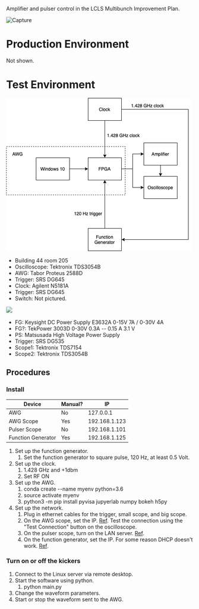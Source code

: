 Amplifier and pulser control in the LCLS Multibunch Improvement Plan.

![Capture](https://user-images.githubusercontent.com/89935000/141534359-73715a3d-bfac-4d9a-875f-b0daab74b26a.PNG)

# Production Environment

Not shown.

# Test Environment

![](test-diagram.png)

- Building 44 room 205
- Oscilloscope: Tektronix TDS3054B
- AWG: Tabor Proteus 2588D
- Trigger: SRS DG645
- Clock: Agilent N5181A
- Trigger: SRS DG645
- Switch: Not pictured.

![](https://user-images.githubusercontent.com/89935000/143211811-6b9165d9-7fbc-466b-b547-27252f304749.png)

- FG: Keysight DC Power Supply E3632A 0-15V 7A / 0-30V 4A
- FG?: TekPower 3003D 0-30V 0.3A -- 0.15 A 3.1 V
- PS: Matsusada High Voltage Power Supply
- Trigger: SRS DG535
- Scope1: Tektronix TDS7154
- Scope2: Tektronix TDS3054B

## Procedures

### Install

| Device             | Manual? | IP            |
|--------------------|---------|---------------|
| AWG                | No      | 127.0.0.1     |
| AWG Scope          | Yes     | 192.168.1.123 |
| Pulser Scope       | No      | 192.168.1.101 |
| Function Generator | Yes     | 192.168.1.125 |

1. Set up the function generator.
    1. Set the function generator to square pulse, 120 Hz, at least 0.5 Volt.
1. Set up the clock.
    1. 1.428 GHz and +1dbm
    1. Set RF ON
1. Set up the AWG.
    1. conda create --name myenv python=3.6
    1. source activate myenv
    1. python3 -m pip install pyvisa jupyerlab numpy bokeh h5py
1. Set up the network.
    1. Plug in ethernet cables for the trigger, small scope, and big scope.
    1. On the AWG scope, set the IP. [Ref](https://www.tek.com/oscilloscope/tds3014b-manual/tds3000b-series-user-manual). Test the connection using the "Test Connection" button on the oscilloscope.
    4. On the pulser scope, turn on the LAN server. [Ref](https://www.tek.com/oscilloscope/tds7254-manual/tds7404-tds7254-tds7154-user-manual).
    5. On the function generator, set the IP. For some reason DHCP doesn't work. [Ref](https://www.thinksrs.com/downloads/pdfs/manuals/DG645m.pdf).

### Turn on or off the kickers

1. Connect to the Linux server via remote desktop.
1. Start the software using python.
	1. python main.py
1. Change the waveform parameters.
1. Start or stop the waveform sent to the AWG.

